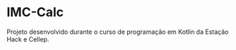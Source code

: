 # IMC-Calc

Projeto desenvolvido durante o curso de programação em Kotlin da Estação Hack e Cellep.
